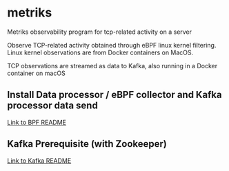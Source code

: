 # metriks

Metriks observability program for tcp-related activity on a server

Observe TCP-related activity obtained through eBPF linux kernel filtering.
Linux kernel observations are from Docker containers on MacOS.

TCP observations are streamed as data to Kafka, also running in a Docker container on macOS

## Install Data processor / eBPF collector and Kafka processor data send
[Link to BPF README](./bpf/readme.md)

## Kafka Prerequisite (with Zookeeper)
[Link to Kafka README](./kafka/readme.md)
